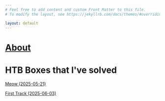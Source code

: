 ```yaml
---
# Feel free to add content and custom Front Matter to this file.
# To modify the layout, see https://jekyllrb.com/docs/themes/#overriding-theme-defaults

layout: default 
---
```

# [About](/about)

# HTB Boxes that I've solved

[Meow (2025-05-21)](/meow)

[First Track (2025-06-03)](/intro)
